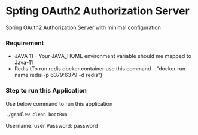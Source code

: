 # Spting OAuth2 Authorization Server
Spring OAuth2 Authorization Server with minimal configuration

### Requirement
  - JAVA 11 - Your JAVA_HOME environment variable should me mapped to Java-11
  - Redis (To run redis docker container use this command - "docker run --name redis -p 6379:6379 -d redis")
  
### Step to run this Application

Use below command to run this application

`./gradlew clean bootRun`


Username: user
Password: password
